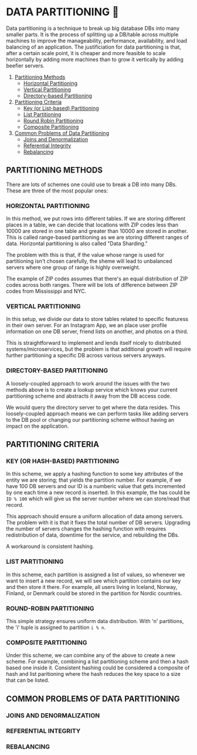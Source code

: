 # DATA PARTITIONING 💽

Data partitioning is a technique to break up big database DBs into many smaller parts. It is the process of splitting up a DB/table across multiple machines to improve the manageability, performance, availability, and load balancing of an application. The justificiation for data partitioning is that, after a certain scale point, it is cheaper and more feasible to scale horizontally by adding more machines than to grow it vertically by adding beefier servers.

1. [Partitioning Methods](#partitioning-methods)
   - [Horizontal Partitioning](#horizontal-partitioning)
   - [Vertical Partitioning](#vertical-partitioning)
   - [Directory-based Partitioning](#directory-based-partitioning)
2. [Partitioning Criteria](#partitioning-criteria)
   - [Key (or List-based) Partitioning](#key-or-list-based-partitioning)
   - [List Partitioning](#list-partitioning)
   - [Round Robin Partitioning](#round-robin-partitioning)
   - [Composite Partitioning](#composite-partitioning)
3. [Common Problems of Data Partitioning](#common-problems-of-data-partitioning)
   - [Joins and Denormalization](#joins-and-denormalization)
   - [Referential Integrity](#referential-integrity)
   - [Rebalancing](#rebalancing)

## PARTITIONING METHODS

There are lots of schemes one could use to break a DB into many DBs. These are three of the most popular ones:

### HORIZONTAL PARTITIONING

In this method, we put rows into different tables. If we are storing different places in a table, we can decide that locations with ZIP codes less than 10000 are stored in one table and greater than 10000 are stored in another. This is called range-based partitioning as we are storing different ranges of data. Horizontal partitioning is also called "Data Sharding."

The problem with this is that, if the value whose range is used for partitioning isn't chosen carefully, the sheme will lead to unbalanced servers where one group of range is highly overweight.

The example of ZIP codes assumes that there's an equal distribution of ZIP codes across both ranges. There will be lots of difference between ZIP codes from Mississippi and NYC.

### VERTICAL PARTITIONING

In this setup, we divide our data to store tables related to specific featuress in their own server. For an Instagram App, we an place user profile information on one DB server, friend lists on another, and photos on a third.

This is straightforward to implement and lends itself nicely to distributed systems/microservices, but the problem is that additional growth will require further partitioning a specific DB across various servers anyways.

### DIRECTORY-BASED PARTITIONING

A loosely-coupled approach to work around the issues with the two methods above is to create a lookup service which knows your current partitioning scheme and abstracts it away from the DB access code.

We would query the directory server to get where the data resides. This loosely-coupled approach means we can perform tasks like adding servers to the DB pool or changing our partitioning scheme without having an impact on the application.

## PARTITIONING CRITERIA

### KEY (OR HASH-BASED) PARTITIONING

In this scheme, we apply a hashing function to some key attributes of the entity we are storing; that yields the partition number. For example, if we have 100 DB servers and our ID is a numberic value that gets incremented by one each time a new record is inserted. In this example, the has could be `ID % 100` which will give us the server number where we can store/read that record.

This approach should ensure a uniform allocation of data among servers. The problem with it is that it fixes the total number of DB servers. Upgrading the number of servers changes the hashing function with requires redistribution of data, downtime for the service, and rebuilding the DBs.

A workaround is consistent hashing.

### LIST PARTITIONING

In this scheme, each partition is assigned a list of values, so whenever we want to insert a new record, we will see which partition contains our key and then store it there. For example, all users living in Iceland, Norway, Finland, or Denmark could be stored in the partition for Nordic countries.

### ROUND-ROBIN PARTITIONING

This simple strategy ensures uniform data distribution. With 'n' partitions, the 'i' tuple is assigned to partition `i % n`.

### COMPOSITE PARTITIONING

Under this scheme, we can combine any of the above to create a new scheme. For example, combining a list partitioning scheme and then a hash based one inside it. Consistent hashing could be considered a composite of hash and list paritioning where the hash reduces the key space to a size that can be listed.

## COMMON PROBLEMS OF DATA PARTITIONING

### JOINS AND DENORMALIZATION

### REFERENTIAL INTEGRITY

### REBALANCING
